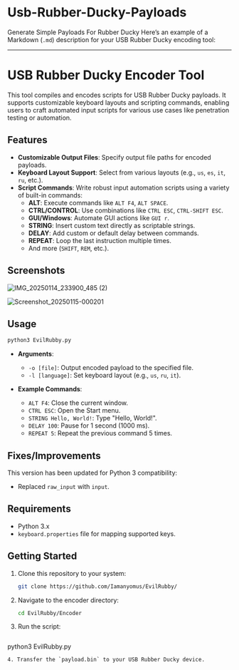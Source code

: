 # Usb-Rubber-Ducky-Payloads
Generate Simple Payloads For Rubber Ducky
Here’s an example of a Markdown (`.md`) description for your USB Rubber Ducky encoding tool:

---

# USB Rubber Ducky Encoder Tool

This tool compiles and encodes scripts for USB Rubber Ducky payloads. It supports customizable keyboard layouts and scripting commands, enabling users to craft automated input scripts for various use cases like penetration testing or automation.

## Features

- **Customizable Output Files**: Specify output file paths for encoded payloads.
- **Keyboard Layout Support**: Select from various layouts (e.g., `us`, `es`, `it`, `ru`, etc.).
- **Script Commands**: Write robust input automation scripts using a variety of built-in commands:
  - **ALT**: Execute commands like `ALT F4`, `ALT SPACE`.
  - **CTRL/CONTROL**: Use combinations like `CTRL ESC`, `CTRL-SHIFT ESC`.
  - **GUI/Windows**: Automate GUI actions like `GUI r`.
  - **STRING**: Insert custom text directly as scriptable strings.
  - **DELAY**: Add custom or default delay between commands.
  - **REPEAT**: Loop the last instruction multiple times.
  - And more (`SHIFT`, `REM`, etc.).
  
## Screenshots

![IMG_20250114_233900_485 (2)](https://github.com/user-attachments/assets/863caaec-a8d1-4f79-bc16-594713091a9c)


![Screenshot_20250115-000201](https://github.com/user-attachments/assets/ae84d5ab-5db5-4c18-8fea-99de1c5e9e53)

## Usage

```bash
python3 EvilRubby.py
```

- **Arguments**:
  - `-o [file]`: Output encoded payload to the specified file.
  - `-l [language]`: Set keyboard layout (e.g., `us`, `ru`, `it`).

- **Example Commands**:
  - `ALT F4`: Close the current window.
  - `CTRL ESC`: Open the Start menu.
  - `STRING Hello, World!`: Type "Hello, World!".
  - `DELAY 100`: Pause for 1 second (1000 ms).
  - `REPEAT 5`: Repeat the previous command 5 times.

## Fixes/Improvements

This version has been updated for Python 3 compatibility:
- Replaced `raw_input` with `input`.

## Requirements

- Python 3.x
- `keyboard.properties` file for mapping supported keys.

## Getting Started

1. Clone this repository to your system:
   ```bash
   git clone https://github.com/Iamanyomus/EvilRubby/
   ```
2. Navigate to the encoder directory:
   ```bash
   cd EvilRubby/Encoder
   ```
3. Run the script:
   ```bash
python3 EvilRubby.py  
   ```
4. Transfer the `payload.bin` to your USB Rubber Ducky device.

